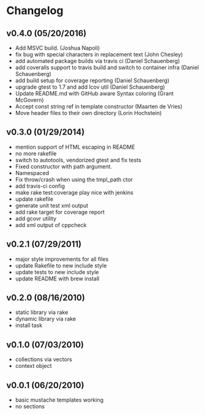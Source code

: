 # Changelog

## v0.4.0 (05/20/2016)
* Add MSVC build. (Joshua Napoli)
* fix bug with special characters in replacement text (John Chesley)
* add automated package builds via travis ci (Daniel Schauenberg)
* add coveralls support to travis build and switch to container infra (Daniel Schauenberg)
* add build setup for coverage reporting (Daniel Schauenberg)
* upgrade gtest to 1.7 and add lcov util (Daniel Schauenberg)
* Update README.md with GitHub aware Syntax coloring (Grant McGovern)
* Accept const string ref in template constructor (Maarten de Vries)
* Move header files to their own directory (Lorin Hochstein)

## v0.3.0 (01/29/2014)
* mention support of HTML escaping in README
* no more rakefile
* switch to autotools, vendorized gtest and fix tests
* Fixed constructor with path argument.
* Namespaced
* Fix throw/crash when using the tmpl\_path ctor
* add travis-ci config
* make rake test:coverage play nice with jenkins
* update rakefile
* generate unit test xml output
* add rake target for coverage report
* add gcovr utility
* add xml output of cppcheck

## v0.2.1 (07/29/2011)
* major style improvements for all files
* update Rakefile to new include style
* update tests to new include style
* update README with brew install

## v0.2.0 (08/16/2010)
* static library via rake
* dynamic library via rake
* install task

## v0.1.0 (07/03/2010)
* collections via vectors
* context object

## v0.0.1 (06/20/2010)
* basic mustache templates working
* no sections
